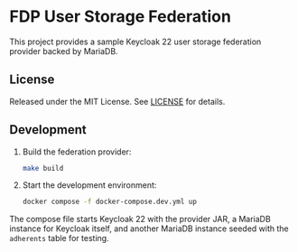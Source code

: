# FDP User Storage Federation

This project provides a sample Keycloak 22 user storage federation provider backed by MariaDB.

## License

Released under the MIT License. See [LICENSE](LICENSE) for details.

## Development

1. Build the federation provider:

   ```bash
   make build
   ```

2. Start the development environment:

   ```bash
   docker compose -f docker-compose.dev.yml up
   ```

The compose file starts Keycloak 22 with the provider JAR, a MariaDB instance for
Keycloak itself, and another MariaDB instance seeded with the `adherents` table
for testing.
